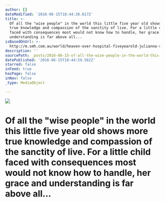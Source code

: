 ```yaml
---
author: []
dateModified: '2016-06-15T18:44:38.817Z'
title: >-
  Of all the "wise people" in the world this little five year old shows more
  true knowledge and compassion of the sanctity of live. For a little child
  faced with consequences most would not know how to handle, her grace and
  understanding is far above all...
isBasedOnUrl: >-
  http://m.smh.com.au/world/heaven-over-hospital-fiveyearold-julianna-snow-dies-on-her-own-terms-20160615-gpjkfc.html
description: ''
sourcePath: _posts/2016-06-15-of-all-the-wise-people-in-the-world-this-little-five-year.md
datePublished: '2016-06-15T18:44:59.562Z'
starred: false
inFeed: true
hasPage: false
inNav: false
_type: MediaObject

---
```

![](https://the-grid-user-content.s3-us-west-2.amazonaws.com/57f254ca-6187-4381-9304-732795f5862c.jpg)

# Of all the "wise people" in the world this little five year old shows more true knowledge and compassion of the sanctity of live. For a little child faced with consequences most would not know how to handle, her grace and understanding is far above all...